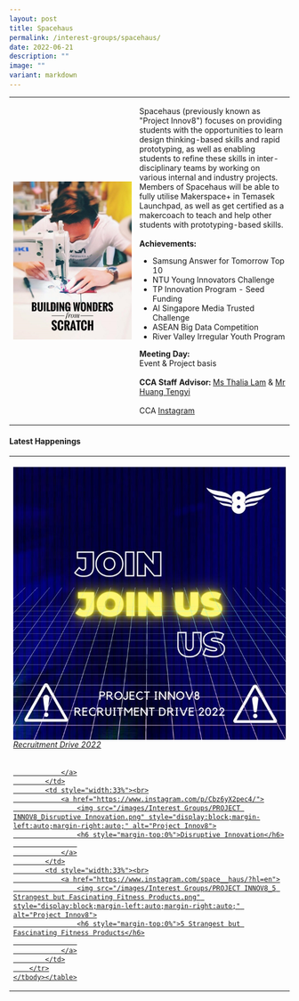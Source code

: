 ```yaml
---
layout: post
title: Spacehaus
permalink: /interest-groups/spacehaus/
date: 2022-06-21
description: ""
image: ""
variant: markdown
---
```

<div>
    <table>
        <tbody><tr>
            <td style="width:45%"><img src="/images/CCA-projectinnov8.png" style="display:block;margin-left:auto;margin-right:auto;" alt="Project Innov8"></td>
            <td>
                <p>
                    Spacehaus (previously known as "Project Innov8") focuses on providing students with the opportunities to learn design thinking-based skills and rapid prototyping, as well as enabling students to refine these skills in inter-disciplinary teams by working on various internal and industry projects. Members of Spacehaus will be able to fully utilise Makerspace+ in Temasek Launchpad, as well as get certified as a makercoach to teach and help other students with prototyping-based skills.            <br>
                    <br>
                    <b>Achievements:</b><br>
                </p>
                <ul>
                    <li>Samsung Answer for Tomorrow Top 10</li>
                    <li>NTU Young Innovators Challenge</li>
                    <li>TP Innovation Program - Seed Funding</li>
                    <li>AI Singapore Media Trusted Challenge</li>
                    <li>ASEAN Big Data Competition</li>
                    <li>River Valley Irregular Youth Program </li>
                </ul>
                <p>
                    <b>Meeting Day:</b><br>
                    Event &amp; Project basis<br>
                    <br>
                    <b>CCA Staff Advisor:</b> <a href="mailto:Thalia_Lam@tp.edu.sg">Ms Thalia Lam</a> &amp; <a href="mailto:Huang_Tengyi@tp.edu.sg">Mr Huang Tengyi</a><br>
                    <br>
                    CCA <a href="https://www.instagram.com/space__haus/?hl=en">Instagram</a>
                </p>
            </td>
        </tr>
    </tbody></table>
</div>

#### Latest Happenings

<div>
    <table>
        <tbody><tr>
            <td style="width:33%"><br>
                <a href="https://www.instagram.com/p/Ccm5x2VJnqJ/">
                    <img src="/images/Interest Groups/PROJECT INNOV8_Recruitment Drive 2022.png" style="display:block;margin-left:auto;margin-right:auto;" alt="Project Innov8">
                    <h6 style="margin-top:0%">Recruitment Drive 2022</h6>
                    
                </a>
            </td>
            <td style="width:33%"><br>
                <a href="https://www.instagram.com/p/Cbz6yX2pec4/">
                    <img src="/images/Interest Groups/PROJECT INNOV8_Disruptive Innovation.png" style="display:block;margin-left:auto;margin-right:auto;" alt="Project Innov8">
                    <h6 style="margin-top:0%">Disruptive Innovation</h6>
                    
                </a>
            </td>
            <td style="width:33%"><br>
                <a href="https://www.instagram.com/space__haus/?hl=en">
                    <img src="/images/Interest Groups/PROJECT INNOV8_5 Strangest but Fascinating Fitness Products.png" style="display:block;margin-left:auto;margin-right:auto;" alt="Project Innov8">
                    <h6 style="margin-top:0%">5 Strangest but Fascinating Fitness Products</h6>
                    
                </a>
            </td>
        </tr>
    </tbody></table>
</div>